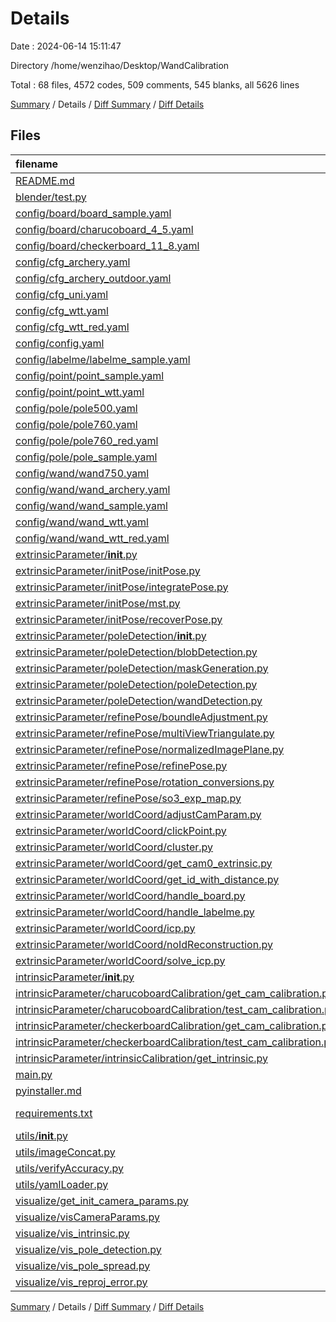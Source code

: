 # Details

Date : 2024-06-14 15:11:47

Directory /home/wenzihao/Desktop/WandCalibration

Total : 68 files,  4572 codes, 509 comments, 545 blanks, all 5626 lines

[Summary](results.md) / Details / [Diff Summary](diff.md) / [Diff Details](diff-details.md)

## Files
| filename | language | code | comment | blank | total |
| :--- | :--- | ---: | ---: | ---: | ---: |
| [README.md](/README.md) | Markdown | 38 | 0 | 3 | 41 |
| [blender/test.py](/blender/test.py) | Python | 12 | 1 | 10 | 23 |
| [config/board/board_sample.yaml](/config/board/board_sample.yaml) | YAML | 3 | 14 | 4 | 21 |
| [config/board/charucoboard_4_5.yaml](/config/board/charucoboard_4_5.yaml) | YAML | 5 | 10 | 3 | 18 |
| [config/board/checkerboard_11_8.yaml](/config/board/checkerboard_11_8.yaml) | YAML | 4 | 12 | 2 | 18 |
| [config/cfg_archery.yaml](/config/cfg_archery.yaml) | YAML | 25 | 11 | 13 | 49 |
| [config/cfg_archery_outdoor.yaml](/config/cfg_archery_outdoor.yaml) | YAML | 25 | 11 | 13 | 49 |
| [config/cfg_uni.yaml](/config/cfg_uni.yaml) | YAML | 43 | 32 | 9 | 84 |
| [config/cfg_wtt.yaml](/config/cfg_wtt.yaml) | YAML | 26 | 11 | 8 | 45 |
| [config/cfg_wtt_red.yaml](/config/cfg_wtt_red.yaml) | YAML | 25 | 11 | 7 | 43 |
| [config/config.yaml](/config/config.yaml) | YAML | 17 | 10 | 13 | 40 |
| [config/labelme/labelme_sample.yaml](/config/labelme/labelme_sample.yaml) | YAML | 6 | 2 | 0 | 8 |
| [config/point/point_sample.yaml](/config/point/point_sample.yaml) | YAML | 6 | 2 | 0 | 8 |
| [config/point/point_wtt.yaml](/config/point/point_wtt.yaml) | YAML | 6 | 1 | 0 | 7 |
| [config/pole/pole500.yaml](/config/pole/pole500.yaml) | YAML | 4 | 0 | 0 | 4 |
| [config/pole/pole760.yaml](/config/pole/pole760.yaml) | YAML | 4 | 0 | 0 | 4 |
| [config/pole/pole760_red.yaml](/config/pole/pole760_red.yaml) | YAML | 4 | 0 | 0 | 4 |
| [config/pole/pole_sample.yaml](/config/pole/pole_sample.yaml) | YAML | 3 | 7 | 2 | 12 |
| [config/wand/wand750.yaml](/config/wand/wand750.yaml) | YAML | 10 | 8 | 1 | 19 |
| [config/wand/wand_archery.yaml](/config/wand/wand_archery.yaml) | YAML | 10 | 4 | 1 | 15 |
| [config/wand/wand_sample.yaml](/config/wand/wand_sample.yaml) | YAML | 9 | 7 | 1 | 17 |
| [config/wand/wand_wtt.yaml](/config/wand/wand_wtt.yaml) | YAML | 10 | 4 | 1 | 15 |
| [config/wand/wand_wtt_red.yaml](/config/wand/wand_wtt_red.yaml) | YAML | 10 | 8 | 4 | 22 |
| [extrinsicParameter/__init__.py](/extrinsicParameter/__init__.py) | Python | 0 | 0 | 1 | 1 |
| [extrinsicParameter/initPose/initPose.py](/extrinsicParameter/initPose/initPose.py) | Python | 66 | 3 | 7 | 76 |
| [extrinsicParameter/initPose/integratePose.py](/extrinsicParameter/initPose/integratePose.py) | Python | 50 | 3 | 4 | 57 |
| [extrinsicParameter/initPose/mst.py](/extrinsicParameter/initPose/mst.py) | Python | 57 | 1 | 8 | 66 |
| [extrinsicParameter/initPose/recoverPose.py](/extrinsicParameter/initPose/recoverPose.py) | Python | 78 | 5 | 8 | 91 |
| [extrinsicParameter/poleDetection/__init__.py](/extrinsicParameter/poleDetection/__init__.py) | Python | 0 | 0 | 1 | 1 |
| [extrinsicParameter/poleDetection/blobDetection.py](/extrinsicParameter/poleDetection/blobDetection.py) | Python | 174 | 21 | 11 | 206 |
| [extrinsicParameter/poleDetection/maskGeneration.py](/extrinsicParameter/poleDetection/maskGeneration.py) | Python | 124 | 15 | 10 | 149 |
| [extrinsicParameter/poleDetection/poleDetection.py](/extrinsicParameter/poleDetection/poleDetection.py) | Python | 197 | 10 | 11 | 218 |
| [extrinsicParameter/poleDetection/wandDetection.py](/extrinsicParameter/poleDetection/wandDetection.py) | Python | 194 | 9 | 11 | 214 |
| [extrinsicParameter/refinePose/boundleAdjustment.py](/extrinsicParameter/refinePose/boundleAdjustment.py) | Python | 260 | 27 | 19 | 306 |
| [extrinsicParameter/refinePose/multiViewTriangulate.py](/extrinsicParameter/refinePose/multiViewTriangulate.py) | Python | 194 | 16 | 11 | 221 |
| [extrinsicParameter/refinePose/normalizedImagePlane.py](/extrinsicParameter/refinePose/normalizedImagePlane.py) | Python | 50 | 6 | 6 | 62 |
| [extrinsicParameter/refinePose/refinePose.py](/extrinsicParameter/refinePose/refinePose.py) | Python | 253 | 17 | 15 | 285 |
| [extrinsicParameter/refinePose/rotation_conversions.py](/extrinsicParameter/refinePose/rotation_conversions.py) | Python | 412 | 24 | 98 | 534 |
| [extrinsicParameter/refinePose/so3_exp_map.py](/extrinsicParameter/refinePose/so3_exp_map.py) | Python | 68 | 1 | 22 | 91 |
| [extrinsicParameter/worldCoord/adjustCamParam.py](/extrinsicParameter/worldCoord/adjustCamParam.py) | Python | 65 | 0 | 3 | 68 |
| [extrinsicParameter/worldCoord/clickPoint.py](/extrinsicParameter/worldCoord/clickPoint.py) | Python | 98 | 27 | 10 | 135 |
| [extrinsicParameter/worldCoord/cluster.py](/extrinsicParameter/worldCoord/cluster.py) | Python | 40 | 4 | 5 | 49 |
| [extrinsicParameter/worldCoord/get_cam0_extrinsic.py](/extrinsicParameter/worldCoord/get_cam0_extrinsic.py) | Python | 189 | 43 | 9 | 241 |
| [extrinsicParameter/worldCoord/get_id_with_distance.py](/extrinsicParameter/worldCoord/get_id_with_distance.py) | Python | 62 | 0 | 8 | 70 |
| [extrinsicParameter/worldCoord/handle_board.py](/extrinsicParameter/worldCoord/handle_board.py) | Python | 106 | 3 | 5 | 114 |
| [extrinsicParameter/worldCoord/handle_labelme.py](/extrinsicParameter/worldCoord/handle_labelme.py) | Python | 147 | 1 | 10 | 158 |
| [extrinsicParameter/worldCoord/icp.py](/extrinsicParameter/worldCoord/icp.py) | Python | 78 | 16 | 28 | 122 |
| [extrinsicParameter/worldCoord/noIdReconstruction.py](/extrinsicParameter/worldCoord/noIdReconstruction.py) | Python | 182 | 25 | 15 | 222 |
| [extrinsicParameter/worldCoord/solve_icp.py](/extrinsicParameter/worldCoord/solve_icp.py) | Python | 21 | 2 | 3 | 26 |
| [intrinsicParameter/__init__.py](/intrinsicParameter/__init__.py) | Python | 0 | 0 | 1 | 1 |
| [intrinsicParameter/charucoboardCalibration/get_cam_calibration.py](/intrinsicParameter/charucoboardCalibration/get_cam_calibration.py) | Python | 115 | 12 | 6 | 133 |
| [intrinsicParameter/charucoboardCalibration/test_cam_calibration.py](/intrinsicParameter/charucoboardCalibration/test_cam_calibration.py) | Python | 44 | 1 | 8 | 53 |
| [intrinsicParameter/checkerboardCalibration/get_cam_calibration.py](/intrinsicParameter/checkerboardCalibration/get_cam_calibration.py) | Python | 91 | 9 | 5 | 105 |
| [intrinsicParameter/checkerboardCalibration/test_cam_calibration.py](/intrinsicParameter/checkerboardCalibration/test_cam_calibration.py) | Python | 49 | 14 | 18 | 81 |
| [intrinsicParameter/intrinsicCalibration/get_intrinsic.py](/intrinsicParameter/intrinsicCalibration/get_intrinsic.py) | Python | 66 | 10 | 6 | 82 |
| [main.py](/main.py) | Python | 210 | 2 | 7 | 219 |
| [pyinstaller.md](/pyinstaller.md) | Markdown | 6 | 0 | 1 | 7 |
| [requirements.txt](/requirements.txt) | pip requirements | 12 | 0 | 1 | 13 |
| [utils/__init__.py](/utils/__init__.py) | Python | 0 | 0 | 1 | 1 |
| [utils/imageConcat.py](/utils/imageConcat.py) | Python | 36 | 3 | 2 | 41 |
| [utils/verifyAccuracy.py](/utils/verifyAccuracy.py) | Python | 57 | 0 | 6 | 63 |
| [utils/yamlLoader.py](/utils/yamlLoader.py) | Python | 58 | 8 | 14 | 80 |
| [visualize/get_init_camera_params.py](/visualize/get_init_camera_params.py) | Python | 17 | 0 | 3 | 20 |
| [visualize/visCameraParams.py](/visualize/visCameraParams.py) | Python | 48 | 3 | 3 | 54 |
| [visualize/vis_intrinsic.py](/visualize/vis_intrinsic.py) | Python | 57 | 0 | 4 | 61 |
| [visualize/vis_pole_detection.py](/visualize/vis_pole_detection.py) | Python | 72 | 1 | 8 | 81 |
| [visualize/vis_pole_spread.py](/visualize/vis_pole_spread.py) | Python | 62 | 0 | 6 | 68 |
| [visualize/vis_reproj_error.py](/visualize/vis_reproj_error.py) | Python | 102 | 1 | 11 | 114 |

[Summary](results.md) / Details / [Diff Summary](diff.md) / [Diff Details](diff-details.md)